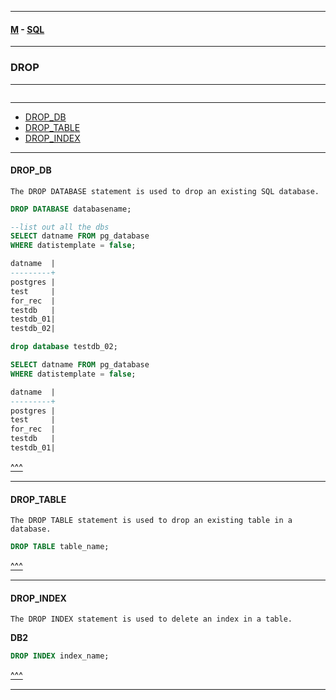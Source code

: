 
---

#### [M](https://github.com/ttltrk/TTT/blob/master/menu.md) - [SQL](https://github.com/ttltrk/TTT/blob/master/SQL/SQL.md)

---

### DROP

---

```

```

---

- [DROP_DB](#DROP_DB)
- [DROP_TABLE](#DROP_TABLE)
- [DROP_INDEX](#DROP_INDEX)

---

#### DROP_DB

```
The DROP DATABASE statement is used to drop an existing SQL database.
```

```sql
DROP DATABASE databasename;
```

```sql
--list out all the dbs
SELECT datname FROM pg_database
WHERE datistemplate = false;

datname  |
---------+
postgres |
test     |
for_rec  |
testdb   |
testdb_01|
testdb_02|

drop database testdb_02;

SELECT datname FROM pg_database
WHERE datistemplate = false;

datname  |
---------+
postgres |
test     |
for_rec  |
testdb   |
testdb_01|
```

[^^^](#DROP)

---

#### DROP_TABLE

```
The DROP TABLE statement is used to drop an existing table in a database.
```

```sql
DROP TABLE table_name;
```

[^^^](#DROP)

---

#### DROP_INDEX

```
The DROP INDEX statement is used to delete an index in a table.
```

**DB2**

```sql
DROP INDEX index_name;
```

[^^^](#DROP)

---
